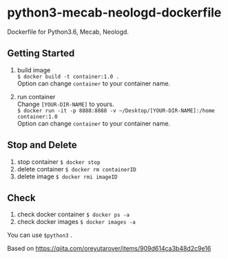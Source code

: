 # python3-mecab-neologd-dockerfile

Dockerfile for Python3.6, Mecab, Neologd.


## Getting Started

1. build image  
`$ docker build -t container:1.0 .`  
Option can change `container` to your container name.

2. run container  
Change `[YOUR-DIR-NAME]` to yours.  
`$ docker run -it -p 8888:8888 -v ~/Desktop/[YOUR-DIR-NAME]:/home container:1.0`  
Option can change `container` to your container name.


## Stop and Delete
1. stop container
`$ docker stop`
2. delete container
`$ docker rm containerID`
3. delete image
`$ docker rmi imageID`

## Check
1. check docker container
`$ docker ps -a`
2. check docker images
`$ docker images -a`

You can use `$python3` .

Based on https://qiita.com/oreyutarover/items/909d614ca3b48d2c9e16
